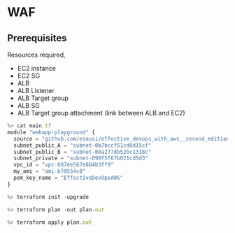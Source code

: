 # WAF

## Prerequisites
Resources required,
- EC2 instance
- EC2 SG
- ALB
- ALB Listener
- ALB Target group
- ALB SG
- ALB Target group attachment (link between ALB and EC2)

```js
%> cat main.tf
module "webapp-playground" {
  source = "github.com/esausi/effective_devops_with_aws__second_edition//terraform-modules//webapp-playground"
  subnet_public_A = "subnet-0b7bccf51cd0d15cf"
  subnet_public_B = "subnet-08a2778b52bc1318c"
  subnet_private = "subnet-090f5f67b021cd5d3"
  vpc_id = "vpc-087ee567e804b3ff9"
  my_ami = "ami-b70554c8"
  pem_key_name = "EffectiveDevOpsAWS"
}

%> terraform init -upgrade

%> terraform plan -out plan.out

%> terraform apply plan.out
```
